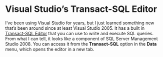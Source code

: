 # Visual Studio’s Transact-SQL Editor


I’ve been using Visual Studio for years, but I just learned something new that’s been around since at least Visual Studio 2005. It has a built in [Transact-SQL Editor](http://msdn.microsoft.com/en-us/library/dd380721.aspx) that you can use to write and execute SQL queries. From what I can tell, it looks like a component of SQL Server Management Studio 2008. You can access it from the **Transact-SQL** option in the **Data** menu, which opens the editor in a new tab.


